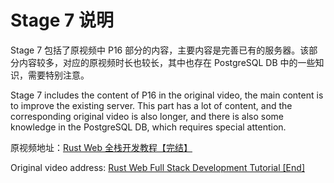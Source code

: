 # Stage 7 说明

Stage 7 包括了原视频中 P16 部分的内容，主要内容是完善已有的服务器。该部分内容较多，对应的原视频时长也较长，其中也存在 PostgreSQL DB 中的一些知识，需要特别注意。

Stage 7 includes the content of P16 in the original video, the main content is to improve the existing server. This part has a lot of content, and the corresponding original video is also longer, and there is also some knowledge in the PostgreSQL DB, which requires special attention.

原视频地址：[Rust Web 全栈开发教程【完结】](https://www.bilibili.com/video/BV1RP4y1G7KF/)

Original video address: [Rust Web Full Stack Development Tutorial [End]](https://www.bilibili.com/video/BV1RP4y1G7KF/)

